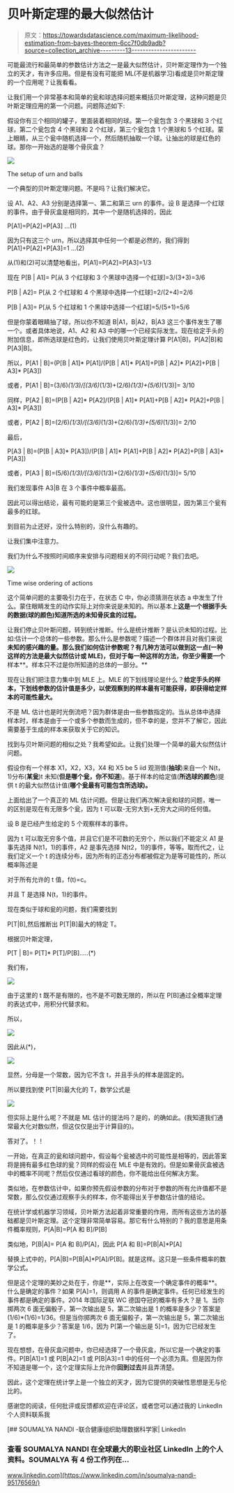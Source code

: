 # 贝叶斯定理的最大似然估计

> 原文：<https://towardsdatascience.com/maximum-likelihood-estimation-from-bayes-theorem-6cc7f0db9adb?source=collection_archive---------13----------------------->

可能最流行和最简单的参数估计方法之一是最大似然估计，贝叶斯定理作为一个独立的天才，有许多应用。但是有没有可能把 ML(不是机器学习)看成是贝叶斯定理的一个应用呢？让我看看。

让我们用一个非常基本和简单的瓮和球选择问题来概括贝叶斯定理，这种问题是贝叶斯定理应用的第一个问题。问题陈述如下:

假设你有三个相同的罐子，里面装着相同的球。第一个瓮包含 3 个黑球和 3 个红球，第二个瓮包含 4 个黑球和 2 个红球，第三个瓮包含 1 个黑球和 5 个红球。蒙上眼睛，从三个瓮中随机选择一个，然后随机抽取一个球。让抽出的球是红色的球。那你一开始选的是哪个骨灰盒？

![](img/4578bc53a0e470469afca227d7640e7e.png)

The setup of urn and balls

一个典型的贝叶斯定理问题。不是吗？让我们解决它。

设 A1、A2、A3 分别是选择第一、第二和第三 urn 的事件。设 B 是选择一个红球的事件。由于骨灰盒是相同的，其中一个是随机选择的，因此

P[A1]=P[A2]=P[A3] …(1)

因为只有这三个 urn，所以选择其中任何一个都是必然的，我们得到 P[A1]+P[A2]+P[A3]=1 …(2)

从(1)和(2)可以清楚地看出，P[A1]=P[A2]=P[A3]=1/3

现在 P[B | A1]= P[从 3 个红球和 3 个黑球中选择一个红球]=3/(3+3)=3/6

P[B | A2]= P[从 2 个红球和 4 个黑球中选择一个红球]=2/(2+4)=2/6

P[B | A3]= P[从 5 个红球和 1 个黑球中选择一个红球]=5/(5+1)=5/6

但是你蒙着眼睛抽了球，所以你不知道 B|A1，B|A2，B|A3 这三个事件发生了哪一个。或者具体地说，A1、A2 和 A3 中的哪一个已经实际发生。现在给定手头的附加信息，即所选球是红色的，让我们使用贝叶斯定理计算 P[A1|B]，P[A2|B]和 P[A3|B]。

所以，P[A1 | B]=(P[B | A1]* P[A1]/(P[B | A1]* P[A1]+P[B | A2]* P[A2]+P[B | A3]* P[A3])

或者，P[A1 | B]=(3/6)*(1/3)/[(3/6)*(1/3)+(2/6)*(1/3)+(5/6)*(1/3)]= 3/10

同样，P[A2 | B]=(P[B | A2]* P[A2]/(P[B | A1]* P[A1]+P[B | A2]* P[A2]+P[B | A3]* P[A3])

或者，P[A2 | B]=(2/6)*(1/3)/[(3/6)*(1/3)+(2/6)*(1/3)+(5/6)*(1/3)]= 2/10

最后，

P[A3 | B]=(P[B | A3]* P[A3])/(P[B | A1]* P[A1]+P[B | A2]* P[A2]+P[B | A3]* P[A3])

或者，P[A3 | B]=(5/6)*(1/3)/[(3/6)*(1/3)+(2/6)*(1/3)+(5/6)*(1/3)]= 5/10

我们发现事件 A3|B 在 3 个事件中概率最高。

因此可以得出结论，最有可能的是第三个瓮被选中。这也很明显，因为第三个瓮有最多的红球。

到目前为止还好，没什么特别的，没什么有趣的。

让我们集中注意力。

我们为什么不按照时间顺序来安排与问题相关的不同行动呢？我们去吧。

![](img/81a95a141146b207f835bff9a376eaac.png)

Time wise ordering of actions

这个简单问题的主要吸引力在于，在状态 C 中，你必须猜测在状态 a 中发生了什么。蒙住眼睛发生的动作实际上对你来说是未知的。所以基本上**这是一个根据手头的数据(球的颜色)知道所选的未知骨灰盒的过程。**

让我们停止贝叶斯问题，转到统计推断。什么是统计推断？是认识未知的过程。比如:估计一个总体的一些参数。那么什么是参数呢？描述一个群体并且对我们来说**未知的感兴趣的量。那么我们如何估计参数呢？有几种方法可以做到这一点(一种这样的方法是最大似然估计或 MLE)，但对于每一种这样的方法，你至少需要一个**样本**。样本只不过是你所知道的总体的一部分。**

现在让我们把注意力集中到 MLE 上。MLE 的下划线理论是什么？**给定手头的样本，下划线参数的估计值是多少，以使观察到的样本最有可能获得，即获得给定样本的可能性最大。**

不是 ML 估计也是时光倒流吧？因为群体是由一些参数指定的。当从总体中选择样本时，样本是由于一个或多个参数而生成的，但不幸的是，您并不了解它，因此需要基于生成的样本来获取关于它的知识。

找到与贝叶斯问题的相似之处？我希望如此。让我们处理一个简单的最大似然估计问题。

假设你有一个样本 X1，X2，X3，X4 和 X5 be 5 iid 观测值(**抽球**)来自一个 N(t，1)分布(**某瓮**)t 未知(**但是哪个瓮，你不知道**)。基于样本的给定值(**所选球的颜色**)提供 t 的最大似然估计值(**哪个瓮最有可能包含所选球)。**

上面给出了一个真正的 ML 估计问题。但是让我们再次解决瓮和球的问题，唯一的区别是现在有无限多个瓮，因为 t 可以取-无穷大到+无穷大之间的任何值。

设 B 是已经产生给定的 5 个观察样本的事件。

因为 t 可以取无穷多个值，并且它们是不可数的无穷个，所以我们不能定义 A1 是事先选择 N(t1，1)的事件，A2 是事先选择 N(t2，1)的事件，等等。取而代之，让我们定义一个 t 的连续分布，因为所有的正态分布都被假定为是等可能性的，所以概率陈述是

对于所有允许的 t 值，f(t)=c。

并且 T 是选择 N(t，1)的事件。

现在类似于球和瓮的问题，我们需要找到

P[T|B],然后推断出 P[T|B]最大的特定 T。

根据贝叶斯定理，

P[T | B]= P[T]* P[T]/P[B]…..(*)

我们有，

![](img/745b095ac82039ba9472473ef2f726b8.png)

由于这里的 t 既不是有限的，也不是不可数无限的，所以在 P[B]通过全概率定理的表达式中，用积分代替求和。

所以，

![](img/89f2c0b396b5bbc010524e132dd76f23.png)

因此从(*)，

![](img/2f4719e95b806dfa3142016af058de0d.png)

显然，分母是一个常数，因为它不含 t，并且手头的样本是固定的。

所以要找到使 P[T|B]最大化的 T，数学公式是

![](img/1a1c549355a6f3c04a11c657bf3c6001.png)

但实际上是什么呢？不就是 ML 估计的提法吗？是的，的确如此。(我知道我们通常最大化对数似然，但这仅仅是出于计算目的)。

答对了。！！

一开始，在真正的瓮和球问题中，假设每个瓮被选中的可能性是相等的，因此答案将是拥有最多红色球的瓮？同样的假设在 MLE 中是有效的。但是如果骨灰盒被选中的概率不同呢？然后仅仅通过看球的颜色，你不能给出任何解决方案。

类似地，在参数估计中，如果你预先假设参数的分布对于参数的所有允许值都不是常数，那么仅仅通过观察手头的样本，你不能得出关于参数估计值的结论。

在统计学或机器学习领域，贝叶斯方法起着非常重要的作用，而所有这些方法的基础都是贝叶斯定理。这个定理非常简单容易。那它有什么特别的？我的意思是用条件概率规则，P[A|B]=P[A 和 B]/P[B]

类似地，P[B|A]= P[A 和 B]/P[A]，因此 P[A 和 B]=P[B|A]*P[A]

替换上式中的，P[A|B]=P[B|A]*P[A]/P[B]。就是这样。这只是一些条件概率的数学公式。

但是这个定理的美妙之处在于，你是**，实际上在改变一个确定事件的概率**。什么是确定的事件？如果 P[A]=1，则调用 A 的事件是确定事件。任何已经发生的事件都是确定的事件。2014 年国际足联 WC 德国夺冠的概率有多大？是 1。当你掷两次 6 面无偏骰子，第一次输出是 5，第二次输出是 1 的概率是多少？答案是(1/6)*(1/6)=1/36。但是当你掷两次 6 面无偏骰子，第一次输出是 5，第二次输出是 1 的概率是多少？答案是 1/6，因为 P[第一个输出是 5]=1，因为它已经发生了。

现在想想，在骨灰盒问题中，你已经选择了一个骨灰盒，所以它是一个确定的事件。P[B|A1]=1 或 P[B|A2]=1 或 P[B|A3]=1 中的任何一个必须为真。但是因为你不知道是哪一个，这个定理实际上允许你**回到过去**并且弄清楚。

因此，这个定理在统计学上是一个独立的天才，因为它提供的突破性思想是无与伦比的。

感谢您的阅读，任何批评或反馈都欢迎在评论区，或者您可以通过我的 LinkedIn 个人资料联系我

[](https://www.linkedin.com/in/soumalya-nandi-95176569/) [## SOUMALYA NANDI -联合健康组织助理数据科学家| LinkedIn

### 查看 SOUMALYA NANDI 在全球最大的职业社区 LinkedIn 上的个人资料。SOUMALYA 有 4 份工作列在…

www.linkedin.com](https://www.linkedin.com/in/soumalya-nandi-95176569/)